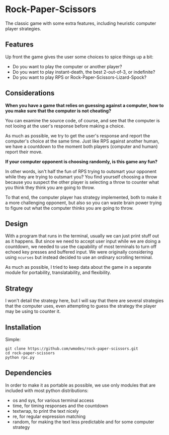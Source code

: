 Rock-Paper-Scissors
===================

The classic game with some extra features, including heuristic computer player strategies. 

Features
--------

Up front the game gives the user some choices to spice things up a bit:

- Do you want to play the computer or another player?
- Do you want to play instant-death, the best 2-out-of-3, or indefinite?
- Do you want to play RPS or Rock-Paper-Scissors-Lizard-Spock?

Considerations
--------------

**When you have a game that relies on guessing against a computer, how to you make sure that the computer is not cheating?**

You can examine the source code, of course, and see that the computer is not looing at the user's response before making a choice.

As much as possible, we try to get the user's response and report the computer's choice at the same time. Just like RPS against another human, we have a countdown to the moment both players (computer and human) report their move.

**If your computer opponent is choosing randomly, is this game any fun?**

In other words, isn't half the fun of RPS trying to outsmart your opponent while they are trying to outsmart you? You find yourself choosing a throw because you suspect the other player is selecting a throw to counter what you think they think you are going to throw.

To that end, the computer player has strategy implemented, both to make it a more challenging opponent, but also so you can waste brain power trying to figure out what the computer thinks you are going to throw.

Design
------
With a program that runs in the terminal, usually we can just print stuff out as it happens. But since we need to accept user input while we are doing a countdown, we needed to use the capability of most terminals to turn off echoed key presses and buffered input. We were originally considering using ``ncurses`` but instead decided to use an ordinary scrolling terminal.

As much as possible, I tried to keep data about the game in a separate module for portability, translatability, and flexibility. 

Strategy
--------
I won't detail the strategy here, but I will say that there are several strategies that the computer uses, even attempting to guess the strategy the player may be using to counter it.

Installation
------------

Simple:

    git clone https://github.com/wmodes/rock-paper-scissors.git
    cd rock-paper-scissors
    python rpc.py

Dependencies
------------

In order to make it as portable as possible, we use only modules that are included with most python distributions:

- os and sys, for various terminal access
- time, for timing responses and the countdown
- textwrap, to print the text nicely
- re, for regular expression matching
- random, for making the text less predictable and for some computer strategy